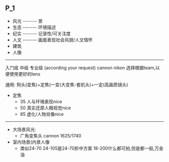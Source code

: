 P_1
--------------
* 风光 -------  景
* 生态 -------  环境描述
* 纪实 -------  记录性/可关注度
* 人文 -------  画面表现社会风貌/人文情怀
* 建筑   
* 人像   

---------------
入门级  中级  专业级 (according your request)  cannon nikon  选择根据team,以便使用更好的lens

通用:
狗头(变焦)+定焦(一变(大变焦-套机头)+一定(高画质镜头)
* 定焦
  * 35 人与环境表现nice
  * 50 真实还原人眼视觉nice
  * 85 虚化/人物肖像nice
--------------
* 大场景风光:
  * 广角变焦头  cannon 1625/1740
* 室内场景(内景人像
  * 类似24-70   24-105是24-70折中方案    18-200什么都可拍,但是都一般,万金油
